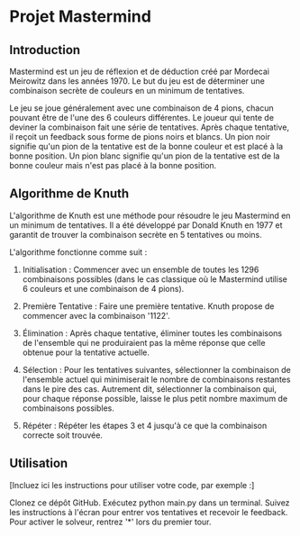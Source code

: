 # Projet Mastermind
## Introduction
Mastermind est un jeu de réflexion et de déduction créé par Mordecai Meirowitz dans les années 1970. Le but du jeu est de déterminer une combinaison secrète de couleurs en un minimum de tentatives.

Le jeu se joue généralement avec une combinaison de 4 pions, chacun pouvant être de l'une des 6 couleurs différentes. Le joueur qui tente de deviner la combinaison fait une série de tentatives. Après chaque tentative, il reçoit un feedback sous forme de pions noirs et blancs. Un pion noir signifie qu'un pion de la tentative est de la bonne couleur et est placé à la bonne position. Un pion blanc signifie qu'un pion de la tentative est de la bonne couleur mais n'est pas placé à la bonne position.

## Algorithme de Knuth
L'algorithme de Knuth est une méthode pour résoudre le jeu Mastermind en un minimum de tentatives. Il a été développé par Donald Knuth en 1977 et garantit de trouver la combinaison secrète en 5 tentatives ou moins.

L'algorithme fonctionne comme suit :

1. Initialisation : Commencer avec un ensemble de toutes les 1296 combinaisons possibles (dans le cas classique où le Mastermind utilise 6 couleurs et une combinaison de 4 pions).

1. Première Tentative : Faire une première tentative. Knuth propose de commencer avec la combinaison '1122'.

1. Élimination : Après chaque tentative, éliminer toutes les combinaisons de l'ensemble qui ne produiraient pas la même réponse que celle obtenue pour la tentative actuelle.

1. Sélection : Pour les tentatives suivantes, sélectionner la combinaison de l'ensemble actuel qui minimiserait le nombre de combinaisons restantes dans le pire des cas. Autrement dit, sélectionner la combinaison qui, pour chaque réponse possible, laisse le plus petit nombre maximum de combinaisons possibles.

1. Répéter : Répéter les étapes 3 et 4 jusqu'à ce que la combinaison correcte soit trouvée.

## Utilisation
[Incluez ici les instructions pour utiliser votre code, par exemple :]

Clonez ce dépôt GitHub.
Exécutez python main.py dans un terminal.
Suivez les instructions à l'écran pour entrer vos tentatives et recevoir le feedback. Pour activer le solveur, rentrez '*' lors du premier tour.